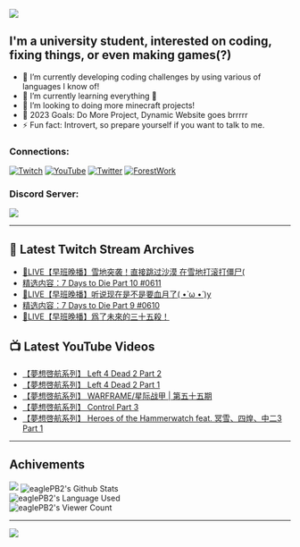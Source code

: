 <!--### Hello people, I'm EaglePB2 - The one who building something for fun 👋
Thank you for standby for this profile.   
The purpose of this profile is coming soon.   
You may come back later, as you wish if this readme.md is updated.   -->

<a href="https://github.com/lightda104530"><img src="https://readme-typing-svg.herokuapp.com/?duration=7000&width=600&lines=Hello+people,+I%27m+EaglePB2.;The+one+who+builds+something+for+fun+%F0%9F%91%8B;Thank+you+for+standby+for+this+profile.;The+purpose+of+this+profile+is+coming+soon.;You+may+come+back+later.;As+you+wish+if+this+readme.md+is+updated.;"></a>


## I'm a university student, interested on coding, fixing things, or even making games(?)
- 🔭 I’m currently developing coding challenges by using various of languages I know of!
- 🌱 I’m currently learning everything 🤣
- 💬 I’m looking to doing more minecraft projects!
- 🥅 2023 Goals: Do More Project, Dynamic Website goes brrrrr
- ⚡ Fun fact: Introvert, so prepare yourself if you want to talk to me.

### Connections:

[![Twitch](https://img.shields.io/badge/Twitch-9347FF?style=flat-square&logo=twitch&logoColor=white)](https://www.twitch.tv/eaglepb2)
[![YouTube](https://img.shields.io/badge/YouTube-%23FF0000.svg?style=flat-square&logo=YouTube&logoColor=white)](https://www.youtube.com/eaglepb2)
[![Twitter](https://img.shields.io/badge/Twitter-%231DA1F2.svg?style=flat-square&logo=Twitter&logoColor=white)](https://twitter.com/eaglepb2)
[![ForestWork](https://img.shields.io/badge/Forestwork_Website-415549?style=flat-square&logo=homeadvisor&logoColor=white)](https://forestwork.team)

### Discord Server:

[![](https://invidget.switchblade.xyz/qKrub9b?theme=dark&language=ch)](https://discord.gg/qKrub9b)

---

## 👾 Latest Twitch Stream Archives
<!-- TWITCH:START -->
- [🔴LIVE【早班晚播】雪地突袭！直接跳过沙漠 在雪地打滚打僵尸&lpar;](https://www.twitch.tv/videos/1903770450)
- [精选内容：7 Days to Die Part 10 #0611](https://www.twitch.tv/videos/1903060968)
- [🔴LIVE【早班晚播】听说现在是不是要血月了&lpar; •̀ ω •́ &rpar;y](https://www.twitch.tv/videos/1902879048)
- [精选内容：7 Days to Die Part 9 #0610](https://www.twitch.tv/videos/1898129102)
- [🔴LIVE【早班晚播】爲了未來的三十五殺！](https://www.twitch.tv/videos/1897639974)
<!-- TWITCH:END -->



## 📺 Latest YouTube Videos
<!-- YOUTUBE:START -->
- [【夢想啓航系列】 Left 4 Dead 2 Part 2](https://www.youtube.com/watch?v=iY6_0Cwp4I0)
- [【夢想啓航系列】 Left 4 Dead 2 Part 1](https://www.youtube.com/watch?v=CTzudou0CtU)
- [【夢想啓航系列】 WARFRAME/星际战甲 | 第五十五期](https://www.youtube.com/watch?v=by5srZ7zkg4)
- [【夢想啓航系列】 Control Part 3](https://www.youtube.com/watch?v=JUYZ8vkLjHM)
- [【夢想啓航系列】 Heroes of the Hammerwatch feat. 冥雪、四煌、中二3 Part 1](https://www.youtube.com/watch?v=o-B_iMGLyp4)
<!-- YOUTUBE:END -->

---

## Achivements
[![](https://github-profile-trophy.vercel.app/?username=eaglepb2&theme=monokai&no-bg=true&&title=Repositories,Issues,Commit,MultiLanguage)](https://github.com/anuraghazra/github-readme-stats)
<img align="center" alt="eaglePB2's Github Stats" src="https://github-readme-stats.vercel.app/api?username=eaglePB2&show_icons=true&hide_border=true&theme=merko" />
<br>
<img align="center" alt="eaglePB2's Language Used" src="https://github-readme-stats.vercel.app/api/top-langs/?username=eaglePB2&show_icons=true&hide_border=true&theme=merko&layout=compact&langs_count=8" />
<br>
<img align="center" alt="eaglePB2's Viewer Count" src="https://visitcount.itsvg.in/api?id=eaglepb2&label=Profile%20Views&color=3&icon=5&pretty=true" />

<hr>

<!-- RANDOMQUOTE:START -->
![](https://quotes-github-readme.vercel.app/api?type=horizontal&theme=merko)
<!-- RANDOMQUOTE:END -->


<!--
       _____   _   _   _____       _____   _   _   ____   
      |_   _| | | | | |  ___|     |  ___| | \ | | |  _  \  
        | |   | |_| | | |___      | |___  |  \| | | | | | 
        | |   |  _  | |  ___|     |  ___| |     | | | | | 
        | |   | | | | | |___      | |___  | |\  | | |_| | 
        |_|   |_| |_| |_____|     |_____| |_| \_| |____ / 
      
-->
